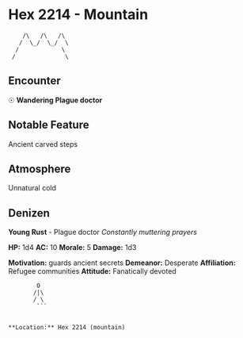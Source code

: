 # Hex 2214 - Mountain
```
    /\   /\   /\
   /  \_/  \_/  \
  /            \
 /              \
```

## Encounter

☉ **Wandering Plague doctor**

## Notable Feature

Ancient carved steps

## Atmosphere

Unnatural cold

## Denizen

**Young Rust** - Plague doctor
*Constantly muttering prayers*

**HP:** 1d4 **AC:** 10 **Morale:** 5
**Damage:** 1d3

**Motivation:** guards ancient secrets
**Demeanor:** Desperate
**Affiliation:** Refugee communities
**Attitude:** Fanatically devoted

```
        O
       /|\
       / \
        ```


**Location:** Hex 2214 (mountain)
